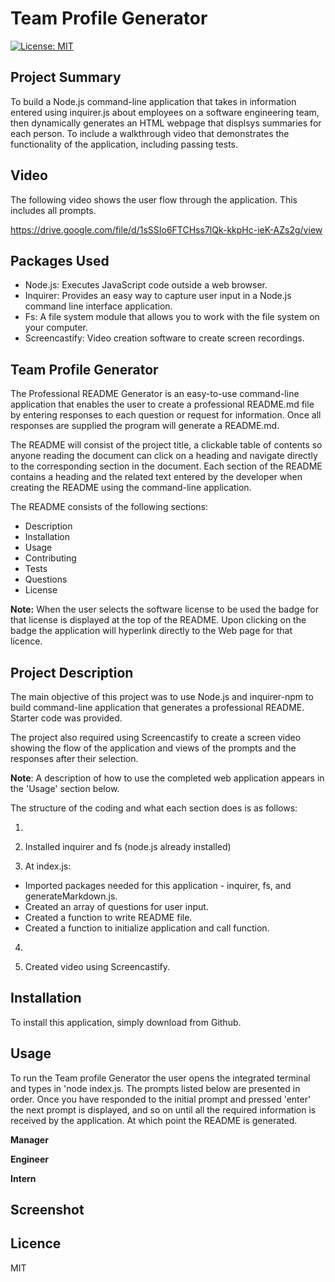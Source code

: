 # Team Profile Generator

[![License: MIT](https://img.shields.io/badge/license-MIT-yellow.svg)](https://opensource.org/licenses/MIT)

## Project Summary

To build a Node.js command-line application that takes in information entered using inquirer.js about employees on a software engineering team, then dynamically generates an HTML webpage that displsys summaries for each person.  To include a walkthrough video that demonstrates the functionality of the application, including passing tests.

## Video

The following video shows the user flow through the application. This includes all prompts.

https://drive.google.com/file/d/1sSSIo6FTCHss7lQk-kkpHc-ieK-AZs2g/view


## Packages Used

- Node.js: Executes JavaScript code outside a web browser.
- Inquirer: Provides an easy way to capture user input in a Node.js command line interface application.
- Fs: A file system module that allows you to work with the file system on your computer.
- Screencastify: Video creation software to create screen recordings.

## Team Profile Generator

The Professional README Generator is an easy-to-use command-line application that enables the user to create a professional README.md file by entering responses to each question or request for information. Once all responses are supplied the program will generate a README.md. 

The README will consist of the project title, a clickable table of contents so anyone reading the document can click on a heading and navigate directly to the corresponding section in the document. Each section of the README contains a heading and the related text entered by the developer when creating the README using the command-line application.

The README consists of the following sections:

- Description
- Installation
- Usage
- Contributing
- Tests
- Questions
- License

**Note:**  When the user selects the software license to be used the badge for that license is displayed at the top of the README. Upon clicking on the badge the application will hyperlink directly to the Web page for that licence.

## Project Description

The main objective of this project was to use Node.js and inquirer-npm to build command-line application that generates a professional README. Starter code was provided.

The project also required using Screencastify to create a screen video showing the flow of the application and views of the prompts and the responses after their selection. 

**Note**: A description of how to use the completed web application appears in the 'Usage' section below.

The structure of the coding and what each section does is as follows:

1. 

2. Installed inquirer and fs (node.js already installed)

3. At index.js: 

- Imported packages needed for this application - inquirer, fs, and generateMarkdown.js.
- Created an array of questions for user input.
- Created a function to write README file. 
- Created a function to initialize application and call function.

4. 



5. Created video using Screencastify.

## Installation

To install this application, simply download from Github.

## Usage

To run the Team profile Generator the user opens the integrated terminal and types in 'node index.js. The prompts listed below are presented in order. Once you have responded to the initial prompt and pressed 'enter' the next prompt is displayed, and so on until all the required information is received by the application. At which point the README is generated.

**Manager**




**Engineer**





**Intern**

## Screenshot



## Licence

MIT







